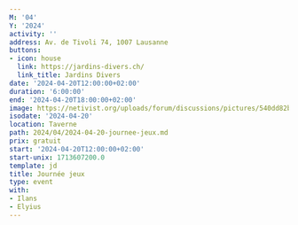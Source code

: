 ```yaml
---
M: '04'
Y: '2024'
activity: ''
address: Av. de Tivoli 74, 1007 Lausanne
buttons:
- icon: house
  link: https://jardins-divers.ch/
  link_title: Jardins Divers
date: '2024-04-20T12:00:00+02:00'
duration: '6:00:00'
end: '2024-04-20T18:00:00+02:00'
image: https://netivist.org/uploads/forum/discussions/pictures/540dd82b55f4f8179099139f/cooperative-board-games.jpg
isodate: '2024-04-20'
location: Taverne
path: 2024/04/2024-04-20-journee-jeux.md
prix: gratuit
start: '2024-04-20T12:00:00+02:00'
start-unix: 1713607200.0
template: jd
title: Journée jeux
type: event
with:
- Ilans
- Elyius
---
```

